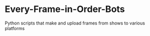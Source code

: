 # Every-Frame-in-Order-Bots
Python scripts that make and upload frames from shows to various platforms
